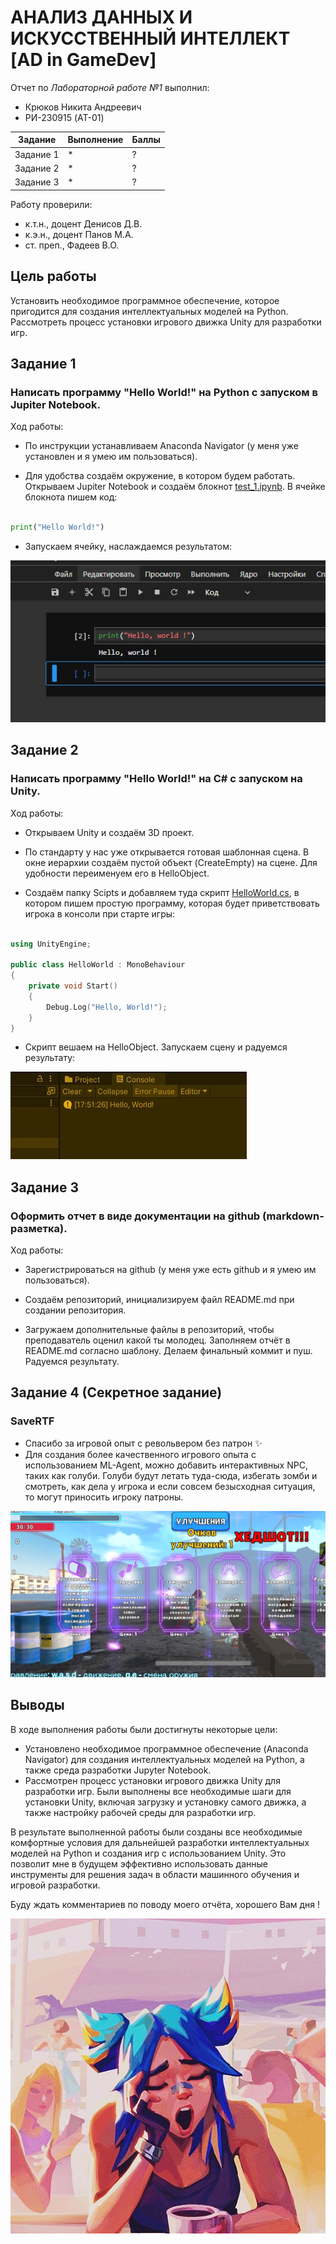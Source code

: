 # АНАЛИЗ ДАННЫХ И ИСКУССТВЕННЫЙ ИНТЕЛЛЕКТ [AD in GameDev]
Отчет по *Лабораторной работе №1* выполнил:
- Крюков Никита Андреевич
- РИ-230915 (AT-01)

| Задание | Выполнение | Баллы |
| ------ | ------ | ------ |
| Задание 1 | * | ? |
| Задание 2 | * | ? |
| Задание 3 | * | ? | 

Работу проверили:
- к.т.н., доцент Денисов Д.В.
- к.э.н., доцент Панов М.А.
- ст. преп., Фадеев В.О.

## Цель работы
Установить необходимое программное обеспечение, которое пригодится для создания интеллектуальных моделей на Python. Рассмотреть процесс установки игрового движка Unity для разработки игр.

## Задание 1
### Написать программу "Hello World!" на Python с запуском в Jupiter Notebook.
Ход работы:
- По инструкции устанавливаем Anaconda Navigator (у меня уже установлен и я умею им пользоваться).

- Для удобства создаём окружение, в котором будем работать. Открываем Jupiter Notebook и создаём блокнот [test_1.ipynb](https://github.com/ytkinroman/urfu_1/blob/main/jupiter_project/test_1.ipynb). В ячейке блокнота пишем код:

```py

print("Hello World!")

```

- Запускаем ячейку, наслаждаемся результатом:

![Jupiter Notebook](github_img/img_1.jpg)

## Задание 2
### Написать программу "Hello World!" на C# с запуском на Unity. 
Ход работы:
- Открываем Unity и создаём 3D проект.

- По стандарту у нас уже открывается готовая шаблонная сцена. В окне иерархии создаём пустой объект (CreateEmpty) на сцене. Для удобности переименуем его в HelloObject.

- Создаём папку Scipts и добавляем туда скрипт [HelloWorld.cs](https://github.com/ytkinroman/urfu_1/blob/main/Assets/Scripts/HelloWorld.cs), в котором пишем простую программу, которая будет приветствовать игрока в консоли при старте игры:

```cpp

using UnityEngine;

public class HelloWorld : MonoBehaviour
{
    private void Start()
    {
        Debug.Log("Hello, World!");
    }
}

```

- Скрипт вешаем на HelloObject. Запускаем сцену и радуемся результату:

![Unity](github_img/img_2.jpg)


## Задание 3
### Оформить отчет в виде документации на github (markdown-разметка).
Ход работы:
- Зарегистрироваться на github (у меня уже есть github и я умею им пользоваться).

- Создаём репозиторий, инициализируем файл README.md при создании репозитория.

- Загружаем дополнительные файлы в репозиторий, чтобы преподаватель оценил какой ты молодец. Заполняем отчёт в README.md согласно шаблону. Делаем финальный коммит и пуш. Радуемся результату.



## Задание 4 (Секретное задание)
### SaveRTF
- Спасибо за игровой опыт с револьвером без патрон ✨
- Для создания более качественного игрового опыта с использованием ML-Agent, можно добавить интерактивных NPC, таких как голуби. Голуби будут летать туда-сюда, избегать зомби и смотреть, как дела у игрока и если совсем безысходная ситуация, то могут приносить игроку патроны.

![SaveRTF](github_img/img_4.jpg)

## Выводы
В ходе выполнения работы были достигнуты некоторые цели:
- Установлено необходимое программное обеспечение (Anaconda Navigator) для создания интеллектуальных моделей на Python, а также среда разработки Jupyter Notebook.
- Рассмотрен процесс установки игрового движка Unity для разработки игр. Были выполнены все необходимые шаги для установки Unity, включая загрузку и установку самого движка, а также настройку рабочей среды для разработки игр.

В результате выполненной работы были созданы все необходимые комфортные условия для дальнейшей разработки интеллектуальных моделей на Python и создания игр с использованием Unity. Это позволит мне в будущем эффективно использовать данные инструменты для решения задач в области машинного обучения и игровой разработки.

Буду ждать комментариев по поводу моего отчёта, хорошего Вам дня !

![Image](github_img/img_3.jpg)
